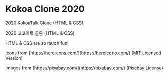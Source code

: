 # Kokoa Clone 2020

2020 KokoaTalk Clone (HTML & CSS)

2020 코코아톡 클론 (HTML & CSS)

HTML & CSS are so much fun!

Icons from [https://heroicons.com/](https://heroicons.com/) (MIT Licensed Version)

Images from [https://pixabay.com/](https://pixabay.com/) (Pixabay License)
